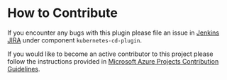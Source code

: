 # How to Contribute

If you encounter any bugs with this plugin please file an issue in [Jenkins JIRA](https://issues.jenkins-ci.org) 
under component `kubernetes-cd-plugin`.

If you would like to become an active contributor to this project please follow the instructions provided in 
[Microsoft Azure Projects Contribution Guidelines](http://azure.github.com/guidelines.html).
